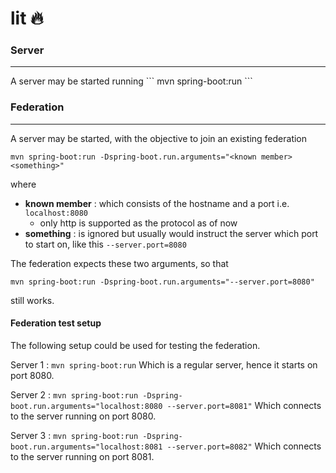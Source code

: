 # lit 🔥

### Server
<hr/>
A server may be started running
```
mvn spring-boot:run
```

### Federation
<hr/>

A server may be started, with the objective to join an existing federation
```
mvn spring-boot:run -Dspring-boot.run.arguments="<known member> <something>"
```
where
- **known member** : which consists of the hostname and a port i.e. ```localhost:8080```
  - only http is supported as the protocol as of now
- **something** : is ignored but usually would instruct the server which port to start on, like this ```--server.port=8080```

The federation expects these two arguments, so that
```
mvn spring-boot:run -Dspring-boot.run.arguments="--server.port=8080"
```
still works.

#### Federation test setup

The following setup could be used for testing the federation.

Server 1 : 
```mvn spring-boot:run```
Which is a regular server, hence it starts on port 8080.

Server 2 : 
```mvn spring-boot:run -Dspring-boot.run.arguments="localhost:8080 --server.port=8081"```
Which connects to the server running on port 8080.

Server 3 : 
```mvn spring-boot:run -Dspring-boot.run.arguments="localhost:8081 --server.port=8082"```
Which connects to the server running on port 8081.